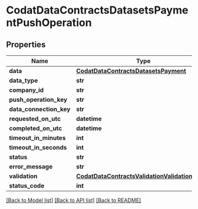 # CodatDataContractsDatasetsPaymentPushOperation

## Properties
Name | Type | Description | Notes
------------ | ------------- | ------------- | -------------
**data** | [**CodatDataContractsDatasetsPayment**](CodatDataContractsDatasetsPayment.md) |  | [optional] 
**data_type** | **str** |  | [optional] 
**company_id** | **str** |  | 
**push_operation_key** | **str** |  | 
**data_connection_key** | **str** |  | 
**requested_on_utc** | **datetime** |  | 
**completed_on_utc** | **datetime** |  | [optional] 
**timeout_in_minutes** | **int** |  | [optional] 
**timeout_in_seconds** | **int** |  | [optional] 
**status** | **str** |  | 
**error_message** | **str** |  | [optional] 
**validation** | [**CodatDataContractsValidationValidationResult**](CodatDataContractsValidationValidationResult.md) |  | [optional] 
**status_code** | **int** |  | 

[[Back to Model list]](../README.md#documentation-for-models) [[Back to API list]](../README.md#documentation-for-api-endpoints) [[Back to README]](../README.md)

